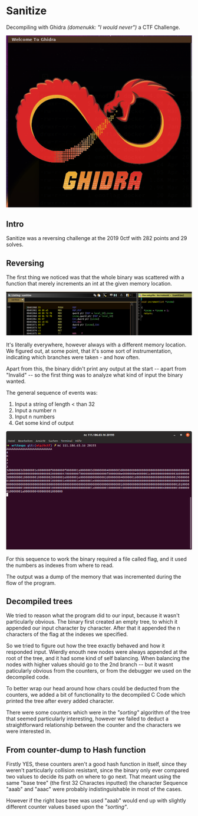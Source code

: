# Sanitize

Decompiling with Ghidra *(domenukk: "I would never")* a CTF Challenge.

![Ghidra](ghidra.png)

## Intro

Sanitize was a reversing challenge at the 2019 0ctf with 282 points and 29 solves. 

## Reversing

The first thing we noticed was that the whole binary was scattered with a function that merely increments an int at the given memory location.

![Increment Function](increment.png)

It's literally everywhere, however always with a different memory location.
We figured out, at some point, that it's some sort of instrumentation, indicating which branches were taken - and how often.

Apart from this, the binary didn't print any output at the start -- apart from "Invalid" -- so the first thing was to analyze what kind of input the binary wanted.

The general sequence of events was:
1. Input a string of length < than 32
2. Input a number n
3. Input n numbers
4. Get some kind of output

![Sequence of Events](ServiceInteraction.png)

For this sequence to work the binary required a file called flag, and it used the numbers as indexes from where to read.

The output was a dump of the memory that was incremented during the flow of the program.

## Decompiled trees

We tried to reason what the program did to our input, because it wasn't particularly obvious.
The binary first created an empty tree, to which it appended our input character by character. After that it appended the n characters of the flag at the indexes we specified.

So we tried to figure out how the tree exactly behaved and how it responded input. Wierdly enouth new nodes were always appended at the root of the tree, and it had some kind of self balancing. When balancing the nodes with higher values should go to the 2nd branch -- but it wasnt paticularly obvious from the counters, or from the debugger we used on the decompiled code.

To better wrap our head around how chars could be deducted from the counters, we added a bit of functionality to the decompiled C Code which printed the tree after every added character.

There were some counters which were in the *"sorting"* algorithm of the tree that seemed particularly interesting, however we failed to deduct a straightforward relationship between the counter and the characters we were interested in.


## From counter-dump to Hash function 

Firstly YES, these counters aren't a good hash function in itself, since they weren't particularly collision resistant, since the binary only ever compared two values to decide its path on where to go next. That meant using the same "base tree" (the first 32 Charactes inputted) the character Sequence "aaab" and "aaac" were probably indistinguishable in most of the cases.

However if the right base tree was used "aaab" would end up with slightly different counter values based upon the *"sorting"*. 
